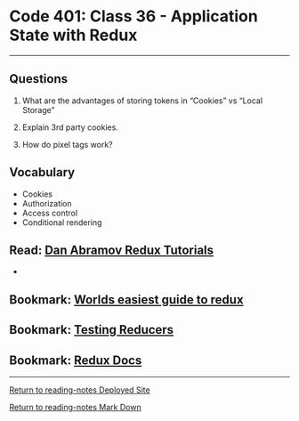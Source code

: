 # Code 401: Class 36 - Application State with Redux

***

## Questions

1. What are the advantages of storing tokens in “Cookies” vs “Local Storage”

2. Explain 3rd party cookies.

3. How do pixel tags work?

## Vocabulary

- Cookies
- Authorization
- Access control
- Conditional rendering

## Read: [Dan Abramov Redux Tutorials](https://egghead.io/courses/getting-started-with-redux)

-

## Bookmark: [Worlds easiest guide to redux](https://www.freecodecamp.org/news/understanding-redux-the-worlds-easiest-guide-to-beginning-redux-c695f45546f6/)

## Bookmark: [Testing Reducers](https://medium.com/@netxm/testing-redux-reducers-with-jest-6653abbfe3e1)

## Bookmark: [Redux Docs](https://redux.js.org/)

***

[Return to reading-notes Deployed Site](https://simon-panek.github.io/reading-notes/)

[Return to reading-notes Mark Down](https://github.com/simon-panek/reading-notes)
